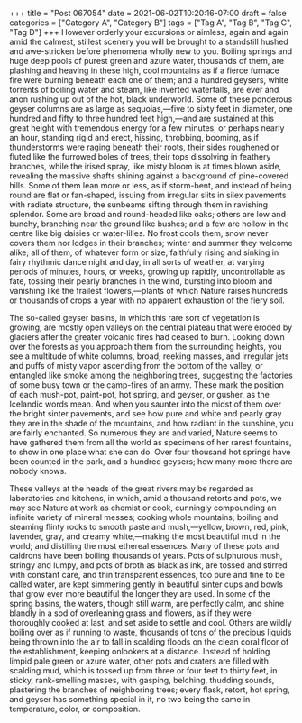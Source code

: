 +++
title = "Post 067054"
date = 2021-06-02T10:20:16-07:00
draft = false
categories = ["Category A", "Category B"]
tags = ["Tag A", "Tag B", "Tag C", "Tag D"]
+++
However orderly your excursions or aimless, again and again amid the calmest, stillest scenery you will be brought to a standstill hushed and awe-stricken before phenomena wholly new to you. Boiling springs and huge deep pools of purest green and azure water, thousands of them, are plashing and heaving in these high, cool mountains as if a fierce furnace fire were burning beneath each one of them; and a hundred geysers, white torrents of boiling water and steam, like inverted waterfalls, are ever and anon rushing up out of the hot, black underworld. Some of these ponderous geyser columns are as large as sequoias,—five to sixty feet in diameter, one hundred and fifty to three hundred feet high,—and are sustained at this great height with tremendous energy for a few minutes, or perhaps nearly an hour, standing rigid and erect, hissing, throbbing, booming, as if thunderstorms were raging beneath their roots, their sides roughened or fluted like the furrowed boles of trees, their tops dissolving in feathery branches, while the irised spray, like misty bloom is at times blown aside, revealing the massive shafts shining against a background of pine-covered hills. Some of them lean more or less, as if storm-bent, and instead of being round are flat or fan-shaped, issuing from irregular slits in silex pavements with radiate structure, the sunbeams sifting through them in ravishing splendor. Some are broad and round-headed like oaks; others are low and bunchy, branching near the ground like bushes; and a few are hollow in the centre like big daisies or water-lilies. No frost cools them, snow never covers them nor lodges in their branches; winter and summer they welcome alike; all of them, of whatever form or size, faithfully rising and sinking in fairy rhythmic dance night and day, in all sorts of weather, at varying periods of minutes, hours, or weeks, growing up rapidly, uncontrollable as fate, tossing their pearly branches in the wind, bursting into bloom and vanishing like the frailest flowers,—plants of which Nature raises hundreds or thousands of crops a year with no apparent exhaustion of the fiery soil.

The so-called geyser basins, in which this rare sort of vegetation is growing, are mostly open valleys on the central plateau that were eroded by glaciers after the greater volcanic fires had ceased to burn. Looking down over the forests as you approach them from the surrounding heights, you see a multitude of white columns, broad, reeking masses, and irregular jets and puffs of misty vapor ascending from the bottom of the valley, or entangled like smoke among the neighboring trees, suggesting the factories of some busy town or the camp-fires of an army. These mark the position of each mush-pot, paint-pot, hot spring, and geyser, or gusher, as the Icelandic words mean. And when you saunter into the midst of them over the bright sinter pavements, and see how pure and white and pearly gray they are in the shade of the mountains, and how radiant in the sunshine, you are fairly enchanted. So numerous they are and varied, Nature seems to have gathered them from all the world as specimens of her rarest fountains, to show in one place what she can do. Over four thousand hot springs have been counted in the park, and a hundred geysers; how many more there are nobody knows.

These valleys at the heads of the great rivers may be regarded as laboratories and kitchens, in which, amid a thousand retorts and pots, we may see Nature at work as chemist or cook, cunningly compounding an infinite variety of mineral messes; cooking whole mountains; boiling and steaming flinty rocks to smooth paste and mush,—yellow, brown, red, pink, lavender, gray, and creamy white,—making the most beautiful mud in the world; and distilling the most ethereal essences. Many of these pots and caldrons have been boiling thousands of years. Pots of sulphurous mush, stringy and lumpy, and pots of broth as black as ink, are tossed and stirred with constant care, and thin transparent essences, too pure and fine to be called water, are kept simmering gently in beautiful sinter cups and bowls that grow ever more beautiful the longer they are used. In some of the spring basins, the waters, though still warm, are perfectly calm, and shine blandly in a sod of overleaning grass and flowers, as if they were thoroughly cooked at last, and set aside to settle and cool. Others are wildly boiling over as if running to waste, thousands of tons of the precious liquids being thrown into the air to fall in scalding floods on the clean coral floor of the establishment, keeping onlookers at a distance. Instead of holding limpid pale green or azure water, other pots and craters are filled with scalding mud, which is tossed up from three or four feet to thirty feet, in sticky, rank-smelling masses, with gasping, belching, thudding sounds, plastering the branches of neighboring trees; every flask, retort, hot spring, and geyser has something special in it, no two being the same in temperature, color, or composition.
